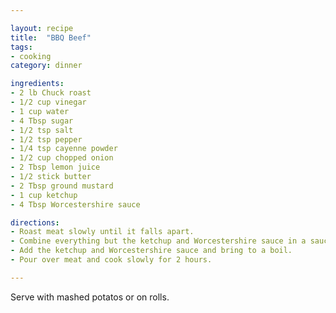 ```yaml
---

layout: recipe
title:  "BBQ Beef"
tags: 
- cooking
category: dinner

ingredients:
- 2 lb Chuck roast
- 1/2 cup vinegar
- 1 cup water
- 4 Tbsp sugar
- 1/2 tsp salt
- 1/2 tsp pepper
- 1/4 tsp cayenne powder
- 1/2 cup chopped onion
- 2 Tbsp lemon juice
- 1/2 stick butter
- 2 Tbsp ground mustard
- 1 cup ketchup
- 4 Tbsp Worcestershire sauce

directions:
- Roast meat slowly until it falls apart. 
- Combine everything but the ketchup and Worcestershire sauce in a saucepan and simmer for 15 minutes. 
- Add the ketchup and Worcestershire sauce and bring to a boil. 
- Pour over meat and cook slowly for 2 hours.

---
```


Serve with mashed potatos or on rolls.